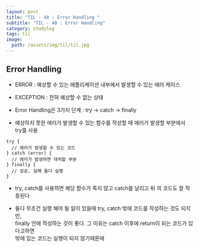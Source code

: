```yaml
---
layout: post
title: "TIL - 40 : Error Handling "
subtitle: "TIL - 40 : Error Handling"
category: studylog
tags: til
image:
  path: /assets/img/til/til.jpg
---
```


<!-- more -->
## Error Handling  

* ERROR : 예상할 수 있는 애플리케이션 내부에서 발생할 수 있는 에러 케이스  

* EXCEPTION : 전혀 예상할 수 없는 상태  

* Error Handling은 3가지 단계 : try -> catch -> finally  

* 예상하지 못한 에러가 발생할 수 있는 함수를 작성할 때 에러가 발생할 부분에서  
  try를 사용  

```
try {
  // 에러가 발생할 수 있는 코드
} catch (error) {
  // 에러가 발생하면 대처할 부분
} finally {
  // 성공, 실패 둘다 실행
}
```

* try, catch를 사용하면 해당 함수가 죽지 않고 catch를 날리고 뒤 의 코드도 잘 작동된다  

* 둘다 무조건 실행 해야 될 일이 있을때 try, catch 밖에 코드를 작성하는 것도 되지만,  
finally 안에 작성하는 것이 좋다. 그 이유는 catch 이후에 return이 되는 코드가 있다고하면  
밖에 있는 코드는 실행이 되지 않기때문에  